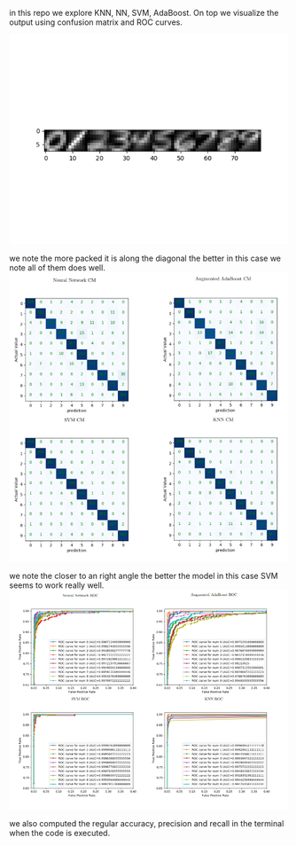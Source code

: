 in this repo we explore KNN, NN, SVM, AdaBoost. On top we visualize the output using confusion matrix and ROC curves.

![Numbers](./Photos/Figure_1.png)

we note the more packed it is along the diagonal the better in this case we note all of them does well.  
![Confusion Matrix](./Photos/Figure_2.png)

we note the closer to an right angle the better the model in this case SVM seems to work really well.  
![ROC](./Photos/Figure_3.png)

we also computed the regular accuracy, precision and recall in the terminal when the code is executed.